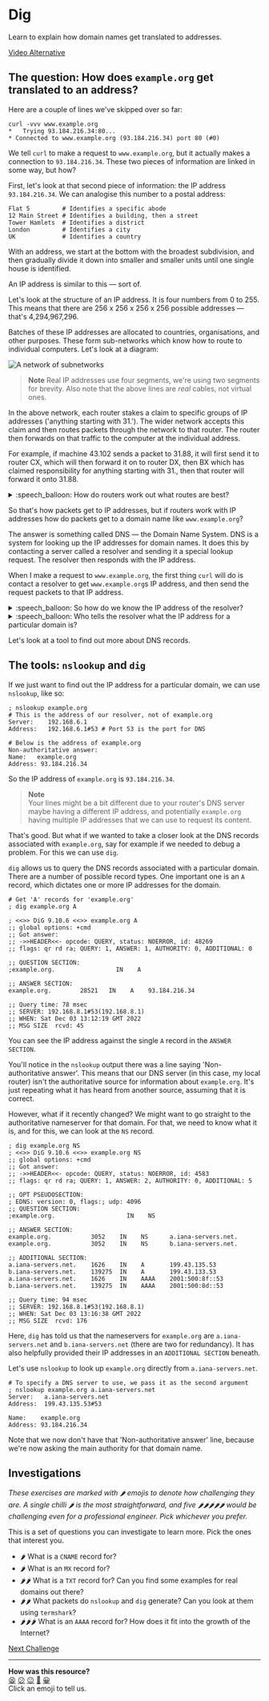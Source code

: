 # Dig

Learn to explain how domain names get translated to addresses.

[Video Alternative](https://www.youtube.com/watch?v=Ivym1ZaBxfI&t=0s)

## The question: How does `example.org` get translated to an address?

Here are a couple of lines we've skipped over so far:

```shell
curl -vvv www.example.org
*   Trying 93.184.216.34:80...
* Connected to www.example.org (93.184.216.34) port 80 (#0)
```

We tell `curl` to make a request to `www.example.org`, but it actually makes a
connection to `93.184.216.34`. These two pieces of information are linked in
some way, but how?

First, let's look at that second piece of information: the IP address
`93.184.216.34`. We can analogise this number to a postal address:

```shell
Flat 5         # Identifies a specific abode
12 Main Street # Identifies a building, then a street
Tower Hamlets  # Identifies a district
London         # Identifies a city
UK             # Identifies a country
```

With an address, we start at the bottom with the broadest subdivision, and then
gradually divide it down into smaller and smaller units until one single house
is identified.

An IP address is similar to this — sort of.

Let's look at the structure of an IP address. It is four numbers from 0 to 255.
This means that there are 256 x 256 x 256 x 256 possible addresses — that's
4,294,967,296.

Batches of these IP addresses are allocated to countries, organisations, and
other purposes. These form sub-networks which know how to route to individual
computers. Let's look at a diagram:

![A network of subnetworks](../resources/ip-network.excalidraw.png)

> **Note**
> Real IP addresses use four segments, we're using two segments for brevity.
> Also note that the above lines are _real_ cables, not virtual ones.

In the above network, each router stakes a claim to specific groups of IP
addresses ('anything starting with 31.'). The wider network accepts this claim
and then routes packets through the network to that router. The router then
forwards on that traffic to the computer at the individual address.

For example, if machine 43.102 sends a packet to 31.88, it will first send it to
router CX, which will then forward it on to router DX, then BX which has claimed
responsibility for anything starting with 31., then that router will forward it
onto 31.88.

<details>
  <summary>:speech_balloon: How do routers work out what routes are best?</summary>

  ---

  This is done using something called BGP — Border Gateway Protocol.
  
  It is another topic entirely, but simplified: routers on the internet connect
  to their neighbours and make claims. In the above example, BX sends a message
  to DX saying "if you have packets for 31.x, send them to BX".

  DX then adds this to its routing table. When it gets packets in future for
  anything starting with 31, it will forward them to BX.
  
  It then performs a second action. It a message to its neighbour CX saying "if
  you have packets for 31.x, send them to DX who will then send them to BX".

  CX then adds this route to its routing table. When it gets packets in future
  for anything starting with 31, it will forward them to DX on the understanding
  that DX can forward them to BX.

  If, later, an engineer wires up a cable between CX and BX, then router BX will
  advertise directly to CX and while CX will know that it can send traffic via
  DX if needed, it will prefer the shorter route.

  There are many other sources of information that can go into route
  preferences, including business relationships between Internet companies.

  ---

</details>

So that's how packets get to IP addresses, but if routers work with IP addresses
how do packets get to a domain name like `www.example.org`? 

The answer is something called DNS — the Domain Name System. DNS is a system for
looking up the IP addresses for domain names. It does this by contacting a
server called a resolver and sending it a special lookup request. The resolver
then responds with the IP address.

When I make a request to `www.example.org`, the first thing `curl` will do is
contact a resolver to get `www.example.org`s IP address, and then send the
request packets to that IP address.

<details>
  <summary>:speech_balloon: So how do we know the IP address of the resolver?</summary>

  ---

  Your Internet provider (e.g. British Telecom) has their own resolver and will
  tell your home router its IP address.

  You can tell your computer to use a different resolver, typically run by a big
  company. They often have memorable IP addresses like `8.8.8.8` (run by
  Google), or `1.1.1.1` (run by Cloudflare).

  Why do they do this? They have their own reasons. But you do have to use one,
  so if you control the computer you get to decide whose it is.

  ---
</details>

<details>
  <summary>:speech_balloon: Who tells the resolver what the IP address for a particular domain is?</summary>

  ---

  When someone purchases a domain name (e.g. `makers.tech`) they enter into an
  indirect agreement with an organisation who maintains the top-level domain
  (TLD), in this case `.tech`. 
  
  That organisation (called a registry) maintains an authoritative name server
  which can be queried to find out the IP address (or another server to go to in
  order to find out the IP address) of a particular domain name.

  ---

</details>

Let's look at a tool to find out more about DNS records.

## The tools: `nslookup` and `dig`

If we just want to find out the IP address for a particular domain, we can use
`nslookup`, like so:

```shell
; nslookup example.org
# This is the address of our resolver, not of example.org
Server:    192.168.6.1
Address:   192.168.6.1#53 # Port 53 is the port for DNS

# Below is the address of example.org
Non-authoritative answer:
Name:	example.org
Address: 93.184.216.34
```

So the IP address of `example.org` is `93.184.216.34`.

> **Note**  
> Your lines might be a bit different due to your router's DNS server maybe
> having a different IP address, and potentially `example.org` having multiple
> IP addresses that we can use to request its content.

That's good. But what if we wanted to take a closer look at the DNS records
associated with `example.org`, say for example if we needed to debug a problem.
For this we can use `dig`.

`dig` allows us to query the DNS records associated with a particular domain.
There are a number of possible record types. One important one is an `A` record,
which dictates one or more IP addresses for the domain.

```shell
# Get 'A' records for 'example.org'
; dig example.org A

; <<>> DiG 9.10.6 <<>> example.org A
;; global options: +cmd
;; Got answer:
;; ->>HEADER<<- opcode: QUERY, status: NOERROR, id: 48269
;; flags: qr rd ra; QUERY: 1, ANSWER: 1, AUTHORITY: 0, ADDITIONAL: 0

;; QUESTION SECTION:
;example.org.	              IN    A

;; ANSWER SECTION:
example.org.        28521   IN    A    93.184.216.34

;; Query time: 78 msec
;; SERVER: 192.168.8.1#53(192.168.8.1)
;; WHEN: Sat Dec 03 13:12:19 GMT 2022
;; MSG SIZE  rcvd: 45
```

You can see the IP address against the single `A` record in the `ANSWER SECTION`.

You'll notice in the `nslookup` output there was a line saying
'Non-authoritative answer'. This means that our DNS server (in this case, my
local router) isn't the authoritative source for information about
`example.org`. It's just repeating what it has heard from another source,
assuming that it is correct.

However, what if it recently changed? We might want to go straight to the
authoritative nameserver for that domain. For that, we need to know what it is,
and for this, we can look at the `NS` record.

```shell
; dig example.org NS
; <<>> DiG 9.10.6 <<>> example.org NS
;; global options: +cmd
;; Got answer:
;; ->>HEADER<<- opcode: QUERY, status: NOERROR, id: 4583
;; flags: qr rd ra; QUERY: 1, ANSWER: 2, AUTHORITY: 0, ADDITIONAL: 5

;; OPT PSEUDOSECTION:
; EDNS: version: 0, flags:; udp: 4096
;; QUESTION SECTION:
;example.org.	                 IN    NS

;; ANSWER SECTION:
example.org.           3052    IN    NS      a.iana-servers.net.
example.org.           3052    IN    NS      b.iana-servers.net.

;; ADDITIONAL SECTION:
a.iana-servers.net.    1626    IN    A       199.43.135.53
b.iana-servers.net.    139275  IN    A       199.43.133.53
a.iana-servers.net.    1626    IN    AAAA    2001:500:8f::53
b.iana-servers.net.    139275  IN    AAAA    2001:500:8d::53

;; Query time: 94 msec
;; SERVER: 192.168.8.1#53(192.168.8.1)
;; WHEN: Sat Dec 03 13:16:38 GMT 2022
;; MSG SIZE  rcvd: 176
```

Here, `dig` has told us that the nameservers for `example.org` are
`a.iana-servers.net` and `b.iana-servers.net` (there are two for redundancy). It
has also helpfully provided their IP addresses in an `ADDITIONAL SECTION`
beneath.

Let's use `nslookup` to look up `example.org` directly from
`a.iana-servers.net`.

```shell
# To specify a DNS server to use, we pass it as the second argument
; nslookup example.org a.iana-servers.net
Server:   a.iana-servers.net
Address:  199.43.135.53#53

Name:    example.org
Address: 93.184.216.34
```

Note that we now don't have that 'Non-authoritative answer' line, because we're
now asking the main authority for that domain name.

## Investigations

_These exercises are marked with :hot_pepper: emojis to denote how challenging
they are. A single chilli :hot_pepper: is the most straightforward, and five
:hot_pepper::hot_pepper::hot_pepper::hot_pepper::hot_pepper: would be
challenging even for a professional engineer. Pick whichever you prefer._

This is a set of questions you can investigate to learn more. Pick the ones that
interest you.

* :hot_pepper: What is a `CNAME` record for?
* :hot_pepper: What is an `MX` record for?
* :hot_pepper::hot_pepper: What is a `TXT` record for? Can you find some
  examples for real domains out there?
* :hot_pepper::hot_pepper: What packets do `nslookup` and `dig` generate? Can
  you look at them using `termshark`?
* :hot_pepper::hot_pepper::hot_pepper: What is an `AAAA` record for? How does it
  fit into the growth of the Internet?


[Next Challenge](06_mkcert_bite.md)

<!-- BEGIN GENERATED SECTION DO NOT EDIT -->

---

**How was this resource?**  
[😫](https://airtable.com/shrUJ3t7KLMqVRFKR?prefill_Repository=makersacademy%2Fcloud-deployment&prefill_File=01_internet%2F05_dig_bite.md&prefill_Sentiment=😫) [😕](https://airtable.com/shrUJ3t7KLMqVRFKR?prefill_Repository=makersacademy%2Fcloud-deployment&prefill_File=01_internet%2F05_dig_bite.md&prefill_Sentiment=😕) [😐](https://airtable.com/shrUJ3t7KLMqVRFKR?prefill_Repository=makersacademy%2Fcloud-deployment&prefill_File=01_internet%2F05_dig_bite.md&prefill_Sentiment=😐) [🙂](https://airtable.com/shrUJ3t7KLMqVRFKR?prefill_Repository=makersacademy%2Fcloud-deployment&prefill_File=01_internet%2F05_dig_bite.md&prefill_Sentiment=🙂) [😀](https://airtable.com/shrUJ3t7KLMqVRFKR?prefill_Repository=makersacademy%2Fcloud-deployment&prefill_File=01_internet%2F05_dig_bite.md&prefill_Sentiment=😀)  
Click an emoji to tell us.

<!-- END GENERATED SECTION DO NOT EDIT -->
